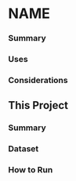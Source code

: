 # NAME
### Summary
### Uses
### Considerations
## This Project
### Summary
### Dataset
### How to Run